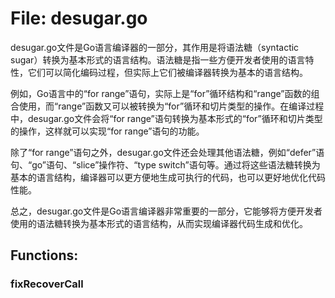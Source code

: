 # File: desugar.go

desugar.go文件是Go语言编译器的一部分，其作用是将语法糖（syntactic sugar）转换为基本形式的语言结构。语法糖是指一些方便开发者使用的语言特性，它们可以简化编码过程，但实际上它们被编译器转换为基本的语言结构。

例如，Go语言中的“for range”语句，实际上是“for”循环结构和“range”函数的组合使用，而“range”函数又可以被转换为“for”循环和切片类型的操作。在编译过程中，desugar.go文件会将“for range”语句转换为基本形式的“for”循环和切片类型的操作，这样就可以实现“for range”语句的功能。

除了“for range”语句之外，desugar.go文件还会处理其他语法糖，例如“defer”语句、“go”语句、“slice”操作符、“type switch”语句等。通过将这些语法糖转换为基本的语言结构，编译器可以更方便地生成可执行的代码，也可以更好地优化代码性能。

总之，desugar.go文件是Go语言编译器非常重要的一部分，它能够将方便开发者使用的语法糖转换为基本形式的语言结构，从而实现编译器代码生成和优化。

## Functions:

### fixRecoverCall





